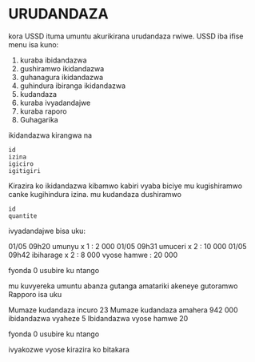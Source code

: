 # URUDANDAZA

kora USSD ituma umuntu akurikirana urudandaza rwiwe. USSD iba ifise menu isa kuno:

1. kuraba ibidandazwa
2. gushiramwo ikidandazwa
3. guhanagura ikidandazwa
4. guhindura ibiranga ikidandazwa
5. kudandaza
6. kuraba ivyadandajwe
7. kuraba raporo
0. Guhagarika

ikidandazwa kirangwa na

    id
    izina
    igiciro
    igitigiri

Kirazira ko ikidandazwa kibamwo kabiri vyaba biciye mu kugishiramwo canke kugihindura izina.
mu kudandaza dushiramwo

    id
    quantite

ivyadandajwe bisa uku:

01/05 09h20 umunyu     x 1 :  2 000
01/05 09h31 umuceri    x 2 : 10 000
01/05 09h42 ibiharage  x 2 :  8 000
               vyose hamwe : 20 000

fyonda 0 usubire ku ntango

mu kuvyereka umuntu abanza gutanga amatariki akeneye gutoramwo
Rapporo isa uku

Mumaze kudandaza incuro         23
Mumaze kudandaza amahera   942 000
ibidandazwa vyaheze              5
Ibidandazwa vyose hamwe         20

fyonda 0 usubire ku ntango

ivyakozwe vyose kirazira ko bitakara
